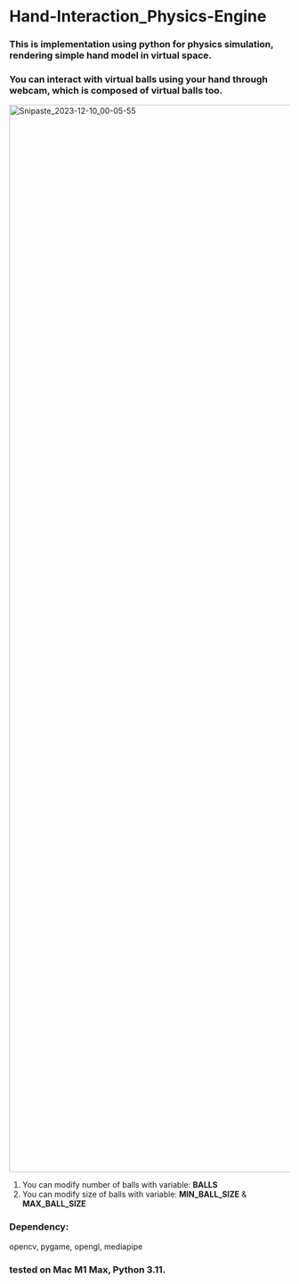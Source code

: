 # Hand-Interaction_Physics-Engine

### This is implementation using python for physics simulation, rendering simple hand model in virtual space. 
### You can interact with virtual balls using your hand through webcam, which is composed of virtual balls too.
<img width="1915" alt="Snipaste_2023-12-10_00-05-55" src="https://github.com/Chesed990204/Hand-Interaction_Physics-Engine/assets/45059838/1d5f0e56-4ae1-44d3-843d-0c82521ef18a">


1. You can modify number of balls with variable: **BALLS**
2. You can modify size of balls with variable: **MIN_BALL_SIZE** & **MAX_BALL_SIZE**

### Dependency:
opencv, pygame, opengl, mediapipe

### tested on Mac M1 Max, Python 3.11.

